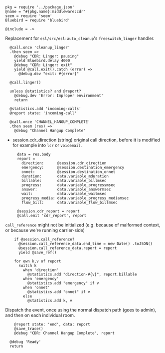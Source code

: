     pkg = require '../package.json'
    @name = "#{pkg.name}:middleware:cdr"
    seem = require 'seem'
    Bluebird = require 'bluebird'

    @include = ->

Replacement for `esl/src/esl:auto_cleanup`'s `freeswitch_linger` handler.

      @call.once 'cleanup_linger'
      .then seem =>
        @debug "CDR: Linger: pausing"
        yield Bluebird.delay 4000
        @debug "CDR: Linger: exit"
        yield @call.exit().catch (error) =>
          @debug.dev "exit: #{error}"

      @call.linger()

      unless @statistics? and @report?
        @debug.dev 'Error: Improper environment'
        return

      @statistics.add 'incoming-calls'
      @report state: 'incoming-call'

      @call.once 'CHANNEL_HANGUP_COMPLETE'
      .then seem (res) =>
        @debug "Channel Hangup Complete"

* session.cdr_direction (string) original call direction, before it is modified for example into `lcr` or `voicemail`.

        data = res.body
        report =
          direction:      @session.cdr_direction
          emergency:      @session.destination_emergency
          onnet:          @session.destination_onnet
          duration:       data.variable_mduration
          billable:       data.variable_billmsec
          progress:       data.variable_progressmsec
          answer:         data.variable_answermsec
          wait:           data.variable_waitmsec
          progress_media: data.variable_progress_mediamsec
          flow_bill:      data.variable_flow_billmsec

        @session.cdr_report = report
        @call.emit 'cdr_report', report

`call_reference` might not be initialized (e.g. because of malformed context, or because we're running carrier-side)

        if @session.call_reference?
          @session.call_reference_data.end_time = new Date() .toJSON()
          @session.call_reference_data.report = report
          yield @save_ref()

        for own k,v of report
          switch k
            when 'direction'
              @statistics.add "direction-#{v}", report.billable
            when 'emergency'
              @statistics.add "emergency" if v
            when 'onnet'
              @statistics.add "onnet" if v
            else
              @statistics.add k, v

Dispatch the event, once using the normal dispatch path (goes to admin), and then on each individual room.

        @report state: 'end', data: report
        @save_trace()
        @debug "CDR: Channel Hangup Complete", report

      @debug 'Ready'
      return
